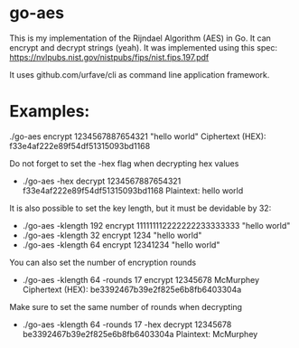 # go-aes
This is my implementation of the Rijndael Algorithm (AES) in Go. It can encrypt and decrypt strings (yeah).
It was implemented using this spec: https://nvlpubs.nist.gov/nistpubs/fips/nist.fips.197.pdf

It uses github.com/urfave/cli as command line application framework.

# Examples: 
./go-aes encrypt 1234567887654321 "hello world"
Ciphertext (HEX): f33e4af222e89f54df51315093bd1168

Do not forget to set the -hex flag when decrypting hex values
- ./go-aes -hex decrypt 1234567887654321 f33e4af222e89f54df51315093bd1168
Plaintext: hello world

It is also possible to set the key length, but it must be devidable by 32:
- ./go-aes -klength 192 encrypt 111111112222222233333333 "hello world"
- ./go-aes -klength 32 encrypt 1234 "hello world"
- ./go-aes -klength 64 encrypt 12341234 "hello world"

You can also set the number of encryption rounds 
- ./go-aes -klength 64 -rounds 17 encrypt 12345678 McMurphey
Ciphertext (HEX): be3392467b39e2f825e6b8fb6403304a

Make sure to set the same number of rounds when decrypting
- ./go-aes -klength 64 -rounds 17 -hex decrypt 12345678 be3392467b39e2f825e6b8fb6403304a
Plaintext: McMurphey





